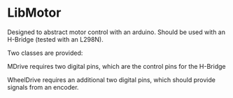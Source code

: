 # LibMotor

Designed to abstract motor control with an arduino. Should be used with an H-Bridge (tested with an L298N).

Two classes are provided:

MDrive requires two digital pins, which are the control pins for the H-Bridge

WheelDrive requires an additional two digital pins, which should provide signals from an encoder. 
